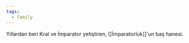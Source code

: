 ```yaml
---  
tags:
  - family  
---  
```

  
Yıllardan beri Kral ve İmparator yetiştiren, [[İmparatorluk]]'un baş hanesi.
